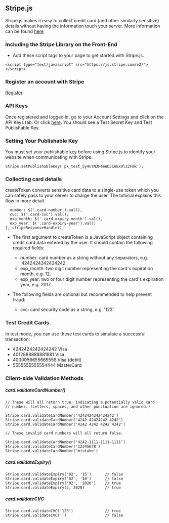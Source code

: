 ## Stripe.js
Stripe.js makes it easy to collect credit card (and other similarly sensitive) details without having the information touch your server. More information can be found [here](https://stripe.com/docs/stripe.js)

### Including the Stripe Library on the Front-End
- Add these script tags to your page to get started with Stripe.js.
```
<script type="text/javascript" src="https://js.stripe.com/v2/"></script>
```

### Register an account with Stripe

[Register](https://dashboard.stripe.com/register)

### API Keys
Once registered and logged in, go to your Account Settings and click on the API Keys tab. Or click [here](https://dashboard.stripe.com/account/apikeys).
You should see a Test Secret Key and Test Publishable Key.

### Setting Your Publishable Key

You must set your publishable key before using Stripe.js to identify your website when communicating with Stripe.

```
Stripe.setPublishableKey('pk_test_5y4vYN3HeeeDJieExOlz2Fmk');
```

### Collecting card details

createToken converts sensitive card data to a single-use token which you can safely pass to your server to charge the user. The tutorial explains this flow in more detail.

``` Stripe.card.createToken({
  number: $('.card-number').val(),
  cvc: $('.card-cvc').val(),
  exp_month: $('.card-expiry-month').val(),
  exp_year: $('.card-expiry-year').val()
}, stripeResponseHandler);
```

- The first argument to createToken is a JavaScript object containing credit card data entered by the user. It should contain the following required fields:

  - number: card number as a string without any separators, e.g. '4242424242424242'.
  - exp_month: two digit number representing the card's expiration month, e.g. 12.
  - exp_year: two or four digit number representing the card's expiration year, e.g. 2017.

- The following fields are optional but recommended to help prevent fraud:
  - cvc: card security code as a string, e.g. '123'.

### Test Credit Cards

In test mode, you can use these test cards to simulate a successful transaction:

- 4242424242424242	Visa
- 4012888888881881	Visa
- 4000056655665556	Visa (debit)
- 5555555555554444	MasterCard

### Client-side Validation Methods

##### card.validateCardNumber()

```
// These will all return true, indicating a potentially valid card
// number. (Letters, spaces, and other punctuation are ignored.)

Stripe.card.validateCardNumber('4242424242424242')
Stripe.card.validateCardNumber('4242-42424242-4242')
Stripe.card.validateCardNumber('4242 4242 4242 4242')

// These invalid card numbers will all return false.

Stripe.card.validateCardNumber('4242-1111-1111-1111')
Stripe.card.validateCardNumber('12345678')
Stripe.card.validateCardNumber('mistake')
```

##### card.validateExpiry()

```
Stripe.card.validateExpiry('02', '15')      // false
Stripe.card.validateExpiry('02', '10')      // false
Stripe.card.validateExpiry('02', '2020')    // true
Stripe.card.validateExpiry(2, 2020)         // true
```

##### card.validateCVC

```
Stripe.card.validateCVC('123')              // true
Stripe.card.validateCVC('')                 // false
```
